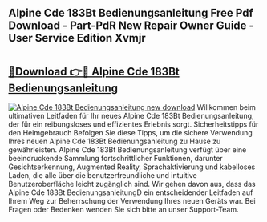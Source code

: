 ## Alpine Cde 183Bt Bedienungsanleitung Free Pdf Download - Part-PdR New Repair Owner Guide - User Service Edition Xvmjr

# <h2><a href="http://df3sw5a.blite.top/?on=Alpine+Cde+183Bt+Bedienungsanleitung">🔗Download 👉🔴 Alpine Cde 183Bt Bedienungsanleitung</a></h2>

[![Alpine Cde 183Bt Bedienungsanleitung new download](https://i.imgur.com/lujVjoI.png)](http://df3sw5a.blite.top/?on=Alpine+Cde+183Bt+Bedienungsanleitung)
Willkommen beim ultimativen Leitfaden für Ihr neues Alpine Cde 183Bt Bedienungsanleitung, der für ein reibungsloses und effizientes Erlebnis sorgt. Sicherheitstipps für den Heimgebrauch Befolgen Sie diese Tipps, um die sichere Verwendung Ihres neuen Alpine Cde 183Bt Bedienungsanleitung zu Hause zu gewährleisten. Alpine Cde 183Bt Bedienungsanleitung verfügt über eine beeindruckende Sammlung fortschrittlicher Funktionen, darunter Gesichtserkennung, Augmented Reality, Sprachaktivierung und kabelloses Laden, die alle über die benutzerfreundliche und intuitive Benutzeroberfläche leicht zugänglich sind. Wir gehen davon aus, dass das Alpine Cde 183Bt BedienungsanleitungD ein entscheidender Leitfaden auf Ihrem Weg zur Beherrschung der Verwendung Ihres neuen Geräts war. Bei Fragen oder Bedenken wenden Sie sich bitte an unser Support-Team.
